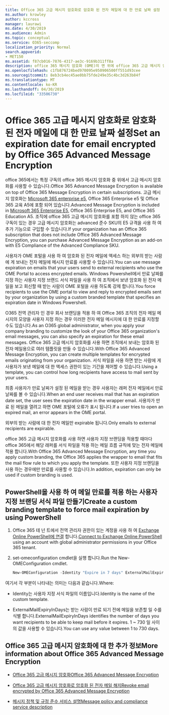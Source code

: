 ```yaml
---
title: Office 365 고급 메시지 암호화로 암호화 된 전자 메일에 대 한 만료 날짜 설정
ms.author: krowley
author: kccross
manager: laurawi
ms.date: 4/30/2019
ms.audience: Admin
ms.topic: conceptual
ms.service: O365-seccomp
localization_priority: Normal
search.appverid:
- MET150
ms.assetid: f87cb016-7876-4317-ae3c-9169b311ff8a
description: office 365 메시지 암호화 (OME)의 맨 위에 office 365 고급 메시지 암호화 기능을 사용 하 여 사용자 지정 브랜드 서식 파일을 통해 전자 메일에 만료 날짜를 설정 하 여 이메일 보안을 확장할 수 있습니다.
ms.openlocfilehash: c1fb876724bed970095e950906500ff551d93cee
ms.sourcegitcommit: 8eb3cb4ec45ae0bb75fde249e35c4bc3d263b84f
ms.translationtype: MT
ms.contentlocale: ko-KR
ms.lasthandoff: 04/30/2019
ms.locfileid: "33506730"
---
```

# <a name="set-an-expiration-date-for-email-encrypted-by-office-365-advanced-message-encryption"></a><span data-ttu-id="6f9f1-103">Office 365 고급 메시지 암호화로 암호화 된 전자 메일에 대 한 만료 날짜 설정</span><span class="sxs-lookup"><span data-stu-id="6f9f1-103">Set an expiration date for email encrypted by Office 365 Advanced Message Encryption</span></span>

<span data-ttu-id="6f9f1-104">office 365에서는 특정 구독의 office 365 메시지 암호화 중 위에서 고급 메시지 암호화를 사용할 수 있습니다.</span><span class="sxs-lookup"><span data-stu-id="6f9f1-104">Office 365 Advanced Message Encryption is available on top of Office 365 Message Encryption in certain subscriptions.</span></span> <span data-ttu-id="6f9f1-105">고급 메시지 암호화는 [Microsoft 365 enterprise e5](https://www.microsoft.com/microsoft-365/enterprise/home), Office 365 Enterprise e5 및 Office 365 교육 A5에 포함 되어 있습니다.</span><span class="sxs-lookup"><span data-stu-id="6f9f1-105">Advanced Message Encryption is included in [Microsoft 365 Enterprise E5](https://www.microsoft.com/microsoft-365/enterprise/home), Office 365 Enterprise E5, and Office 365 Education A5.</span></span> <span data-ttu-id="6f9f1-106">조직에 office 365 고급 메시지 암호화를 포함 하지 않는 office 365 구독이 있는 경우 고급 메시지 암호화는 advanced 준수 SKU의 E5 규격을 사용 하 여 추가 기능으로 구입할 수 있습니다.</span><span class="sxs-lookup"><span data-stu-id="6f9f1-106">If your organization has an Office 365 subscription that does not include Office 365 Advanced Message Encryption, you can purchase Advanced Message Encryption as an add-on with E5 Compliance of the Advanced Compliance SKU.</span></span>

<span data-ttu-id="6f9f1-107">사용자가 OME 포털을 사용 하 여 암호화 된 전자 메일에 액세스 하는 외부의 받는 사람에 게 보내는 전자 메일에 메시지 만료를 사용할 수 있습니다.</span><span class="sxs-lookup"><span data-stu-id="6f9f1-107">You can use message expiration on emails that your users send to external recipients who use the OME Portal to access encrypted emails.</span></span> <span data-ttu-id="6f9f1-108">Windows Powershell에서 만료 날짜를 지정 하는 사용자 지정 브랜드 서식 파일을 사용 하 여 조직에서 보낸 암호화 된 전자 메일을 보고 회신할 때 받는 사람이 OME 포털을 사용 하도록 강제 합니다.</span><span class="sxs-lookup"><span data-stu-id="6f9f1-108">You force recipients to use the OME portal to view and reply to encrypted emails sent by your organization by using a custom branded template that specifies an expiration date in Windows Powershell.</span></span>

<span data-ttu-id="6f9f1-109">O365 전역 관리자 인 경우 회사 브랜딩을 적용 하 여 Office 365 조직의 전자 메일 메시지의 모양을 사용자 지정 하는 경우 이러한 전자 메일 메시지에 대 한 만료를 지정할 수도 있습니다.</span><span class="sxs-lookup"><span data-stu-id="6f9f1-109">As an O365 global administrator, when you apply your company branding to customize the look of your Office 365 organization's email messages, you can also specify an expiration for these email messages.</span></span> <span data-ttu-id="6f9f1-110">Office 365 고급 메시지 암호화를 사용 하면 조직에서 보내는 암호화 된 전자 메일용으로 여러 템플릿을 만들 수 있습니다.</span><span class="sxs-lookup"><span data-stu-id="6f9f1-110">With Office 365 Advanced Message Encryption, you can create multiple templates for encrypted emails originating from your organization.</span></span> <span data-ttu-id="6f9f1-111">서식 파일을 사용 하면 받는 사람에 게 사용자가 보낸 메일에 대 한 액세스 권한이 있는 기간을 제어할 수 있습니다.</span><span class="sxs-lookup"><span data-stu-id="6f9f1-111">Using a template, you can control how long recipients have access to mail sent by your users.</span></span>

<span data-ttu-id="6f9f1-112">최종 사용자가 만료 날짜가 설정 된 메일을 받는 경우 사용자는 래퍼 전자 메일에서 만료 날짜를 볼 수 있습니다.</span><span class="sxs-lookup"><span data-stu-id="6f9f1-112">When an end user receives mail that has an expiration date set, the user sees the expiration date in the wrapper email.</span></span> <span data-ttu-id="6f9f1-113">사용자가 만료 된 메일을 열려고 하면 OME 포털에 오류가 표시 됩니다.</span><span class="sxs-lookup"><span data-stu-id="6f9f1-113">If a user tries to open an expired mail, an error appears in the OME portal.</span></span>

<span data-ttu-id="6f9f1-114">외부의 받는 사람에 대 한 전자 메일만 expirable 됩니다.</span><span class="sxs-lookup"><span data-stu-id="6f9f1-114">Only emails to external recipients are expirable.</span></span>

<span data-ttu-id="6f9f1-115">office 365 고급 메시지 암호화를 사용 하면 사용자 지정 브랜딩을 적용할 때마다 office 365에서 해당 래퍼를 서식 파일을 적용 하는 메일 흐름 규칙에 맞는 전자 메일에 적용 합니다.</span><span class="sxs-lookup"><span data-stu-id="6f9f1-115">With Office 365 Advanced Message Encryption, any time you apply custom branding, the Office 365 applies the wrapper to email that fits the mail flow rule to which you apply the template.</span></span> <span data-ttu-id="6f9f1-116">또한 사용자 지정 브랜딩을 사용 하는 경우에만 만료를 사용할 수 있습니다.</span><span class="sxs-lookup"><span data-stu-id="6f9f1-116">In addition, expiration can only be used if custom branding is used.</span></span>

## <a name="create-a-custom-branding-template-to-force-mail-expiration-by-using-powershell"></a><span data-ttu-id="6f9f1-117">PowerShell을 사용 하 여 메일 만료를 적용 하는 사용자 지정 브랜딩 서식 파일 만들기</span><span class="sxs-lookup"><span data-stu-id="6f9f1-117">Create a custom branding template to force mail expiration by using PowerShell</span></span>

1. <span data-ttu-id="6f9f1-118">Office 365 테 넌 트에서 전역 관리자 권한이 있는 계정을 사용 하 여 [Exchange Online PowerShell에 연결](https://docs.microsoft.com/en-us/powershell/exchange/exchange-online/connect-to-exchange-online-powershell/connect-to-exchange-online-powershell) 합니다.</span><span class="sxs-lookup"><span data-stu-id="6f9f1-118">[Connect to Exchange Online PowerShell](https://docs.microsoft.com/en-us/powershell/exchange/exchange-online/connect-to-exchange-online-powershell/connect-to-exchange-online-powershell) using an account with global administrator permissions in your Office 365 tenant.</span></span>

2. <span data-ttu-id="6f9f1-119">set-omeconfiguration cmdlet을 실행 합니다.</span><span class="sxs-lookup"><span data-stu-id="6f9f1-119">Run the New-OMEConfiguration cmdlet.</span></span>

     ```powershell
     New-OMEConfiguration -Identity "Expire in 7 days" ExternalMailExpiryInDays 7
     ```

<span data-ttu-id="6f9f1-120">여기서 각 부분이 나타내는 의미는 다음과 같습니다.</span><span class="sxs-lookup"><span data-stu-id="6f9f1-120">Where:</span></span>

- <span data-ttu-id="6f9f1-121">Identity는 사용자 지정 서식 파일의 이름입니다.</span><span class="sxs-lookup"><span data-stu-id="6f9f1-121">Identity is the name of the custom template.</span></span>

- <span data-ttu-id="6f9f1-122">ExternalMailExpiryInDays는 받는 사람이 만료 되기 전에 메일을 보존할 일 수를 식별 합니다.</span><span class="sxs-lookup"><span data-stu-id="6f9f1-122">ExternalMailExpiryInDays identifies the number of days you want recipients to be able to keep mail before it expires.</span></span> <span data-ttu-id="6f9f1-123">1 ~ 730 일 사이의 값을 사용할 수 있습니다.</span><span class="sxs-lookup"><span data-stu-id="6f9f1-123">You can use any value between 1 to 730 days.</span></span>

## <a name="more-information-about-office-365-advanced-message-encryption"></a><span data-ttu-id="6f9f1-124">Office 365 고급 메시지 암호화에 대 한 추가 정보</span><span class="sxs-lookup"><span data-stu-id="6f9f1-124">More information about Office 365 Advanced Message Encryption</span></span>

- [<span data-ttu-id="6f9f1-125">Office 365 고급 메시지 암호화</span><span class="sxs-lookup"><span data-stu-id="6f9f1-125">Office 365 Advanced Message Encryption</span></span>](ome-advanced-message-encryption.md)

- [<span data-ttu-id="6f9f1-126">Office 365 고급 메시지 암호화로 암호화 된 전자 메일 해지</span><span class="sxs-lookup"><span data-stu-id="6f9f1-126">Revoke email encrypted by Office 365 Advanced Message Encryption</span></span>](revoke-ome-encrypted-mail.md)

- [<span data-ttu-id="6f9f1-127">메시지 정책 및 규정 준수 서비스 설명</span><span class="sxs-lookup"><span data-stu-id="6f9f1-127">Message policy and compliance service description</span></span>](https://docs.microsoft.com/en-us/office365/servicedescriptions/exchange-online-service-description/message-policy-and-compliance)